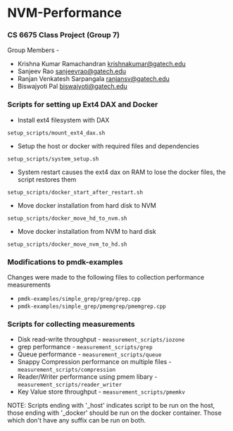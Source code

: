 # NVM-Performance

### CS 6675 Class Project (Group 7)
Group Members -
- Krishna Kumar Ramachandran <krishnakumar@gatech.edu>
- Sanjeev Rao <sanjeevrao@gatech.edu>
- Ranjan Venkatesh Sarpangala <ranjansv@gatech.edu>
- Biswajyoti Pal <biswajyoti@gatech.edu>

### Scripts for setting up Ext4 DAX and Docker
- Install ext4 filesystem with DAX
```
setup_scripts/mount_ext4_dax.sh
```
- Setup the host or docker with required files and dependencies
```
setup_scripts/system_setup.sh
```
- System restart causes the ext4 dax on RAM to lose the docker files, the script restores them
```
setup_scripts/docker_start_after_restart.sh
```
- Move docker installation from hard disk to NVM
```
setup_scripts/docker_move_hd_to_nvm.sh
```
- Move docker installation from NVM to hard disk
```
setup_scripts/docker_move_nvm_to_hd.sh
```

### Modifications to pmdk-examples
Changes were made to the following files to collection performance measurements
- `pmdk-examples/simple_grep/grep/grep.cpp`
- `pmdk-examples/simple_grep/pmemgrep/pmemgrep.cpp`

### Scripts for collecting measurements
- Disk read-write throughput - `measurement_scripts/iozone`
- grep performance - `measurement_scripts/grep`
- Queue performance - `measurement_scripts/queue`
- Snappy Compression performance on multiple files - `measurement_scripts/compression`
- Reader/Writer performance using pmem libary - `measurement_scripts/reader_writer`
- Key Value store throughput - `measurement_scripts/pmemkv`

NOTE: Scripts ending with '_host' indicates script to be run on the host, those ending with '_docker' should be run on the docker container. Those which don't have any suffix can be run on both.